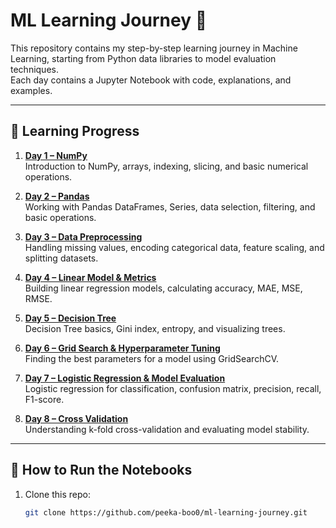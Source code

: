 # ML Learning Journey 📓

This repository contains my step-by-step learning journey in Machine Learning, starting from Python data libraries to model evaluation techniques.  
Each day contains a Jupyter Notebook with code, explanations, and examples.

---

## 📅 Learning Progress

1. **[Day 1 – NumPy](notebooks/Day_1_Numpy.ipynb)**  
   Introduction to NumPy, arrays, indexing, slicing, and basic numerical operations.

2. **[Day 2 – Pandas](notebooks/Day_2_Pandas.ipynb)**  
   Working with Pandas DataFrames, Series, data selection, filtering, and basic operations.

3. **[Day 3 – Data Preprocessing](notebooks/Day_3_Data_Preprocessing.ipynb)**  
   Handling missing values, encoding categorical data, feature scaling, and splitting datasets.

4. **[Day 4 – Linear Model & Metrics](notebooks/Day_4_Linear_Model_and_Metrics.ipynb)**  
   Building linear regression models, calculating accuracy, MAE, MSE, RMSE.

5. **[Day 5 – Decision Tree](notebooks/Day_5_Decision_Tree.ipynb)**  
   Decision Tree basics, Gini index, entropy, and visualizing trees.

6. **[Day 6 – Grid Search & Hyperparameter Tuning](notebooks/Day_6_GridSearch_Hyperparameter_Tuning.ipynb)**  
   Finding the best parameters for a model using GridSearchCV.

7. **[Day 7 – Logistic Regression & Model Evaluation](notebooks/Day_7_Logistic_Regression_and_Model_Evaluation.ipynb)**  
   Logistic regression for classification, confusion matrix, precision, recall, F1-score.

8. **[Day 8 – Cross Validation](notebooks/Day_8_Cross_Validation.ipynb)**  
   Understanding k-fold cross-validation and evaluating model stability.

---

## 📌 How to Run the Notebooks
1. Clone this repo:
   ```bash
   git clone https://github.com/peeka-boo0/ml-learning-journey.git

